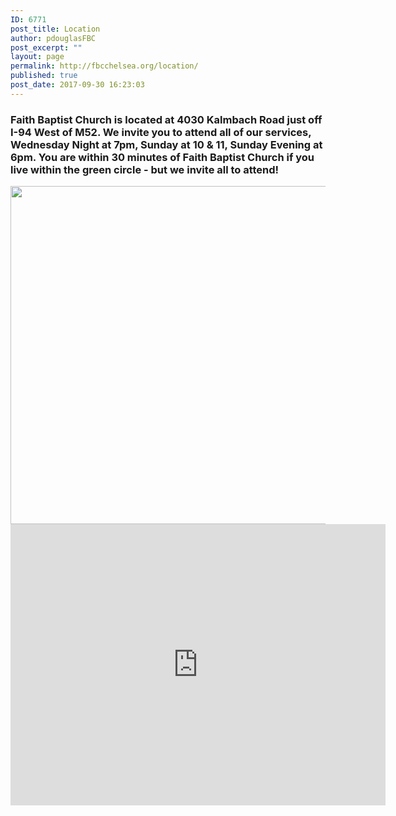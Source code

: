 ```yaml
---
ID: 6771
post_title: Location
author: pdouglasFBC
post_excerpt: ""
layout: page
permalink: http://fbcchelsea.org/location/
published: true
post_date: 2017-09-30 16:23:03
---
```

<h3>Faith Baptist Church is located at 4030 Kalmbach Road just off I-94 West of M52. We invite you to attend all of our services, Wednesday Night at 7pm, Sunday at 10 &amp; 11, Sunday Evening at 6pm. You are within 30 minutes of Faith Baptist Church if you live within the green circle - but we invite all to attend!

<a href="https://goo.gl/maps/xLybRcJu3gy"><img src="http://fbcchelsea.org/wp-content/uploads/2017/09/30-minute-radius-of-faith-baptist-church-1024x615.png" alt="" width="900" height="541" class="aligncenter size-large wp-image-6772" /></a><iframe style="border: 0;" src="https://www.google.com/maps/embed?pb=!1m18!1m12!1m3!1d13251.155876159826!2d-84.10228226990778!3d42.292189473180755!2m3!1f0!2f0!3f0!3m2!1i1024!2i768!4f13.1!3m3!1m2!1s0x0%3A0xc676caa349bee04b!2sFaith+Baptist+Church!5e0!3m2!1sen!2sus!4v1506802907171" width="600" height="450" frameborder="0" allowfullscreen="allowfullscreen"></iframe></h3>